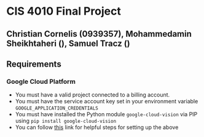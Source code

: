 # CIS 4010 Final Project
## Christian Cornelis (0939357), Mohammedamin Sheikhtaheri (), Samuel Tracz ()

## Requirements
### Google Cloud Platform
- You must have a valid project connected to a billing account.
- You must have the service account key set in your environment variable `GOOGLE_APPLICATION_CREDENTIALS`
- You must have installed the Python module `google-cloud-vision` via PIP using `pip install google-cloud-vision`
- You can follow [this](https://cloud.google.com/vision/docs/setup#windows) link for helpful steps for setting up the above
